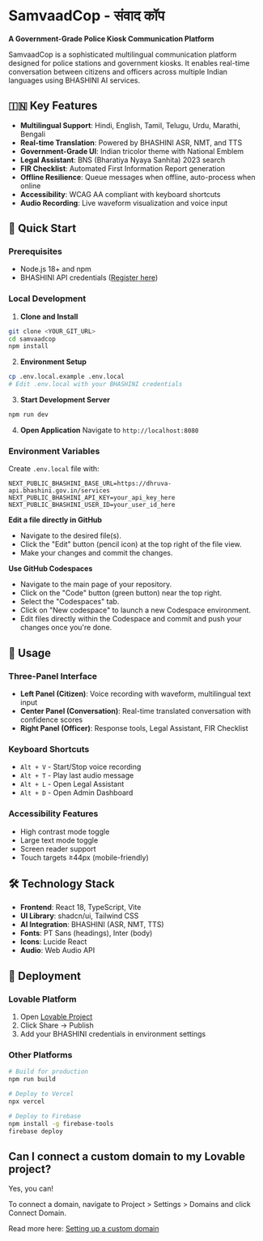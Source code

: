 # SamvaadCop - संवाद कॉप

**A Government-Grade Police Kiosk Communication Platform**

SamvaadCop is a sophisticated multilingual communication platform designed for police stations and government kiosks. It enables real-time conversation between citizens and officers across multiple Indian languages using BHASHINI AI services.

## 🇮🇳 Key Features

- **Multilingual Support**: Hindi, English, Tamil, Telugu, Urdu, Marathi, Bengali
- **Real-time Translation**: Powered by BHASHINI ASR, NMT, and TTS
- **Government-Grade UI**: Indian tricolor theme with National Emblem
- **Legal Assistant**: BNS (Bharatiya Nyaya Sanhita) 2023 search
- **FIR Checklist**: Automated First Information Report generation
- **Offline Resilience**: Queue messages when offline, auto-process when online
- **Accessibility**: WCAG AA compliant with keyboard shortcuts
- **Audio Recording**: Live waveform visualization and voice input

## 🚀 Quick Start

### Prerequisites
- Node.js 18+ and npm
- BHASHINI API credentials ([Register here](https://bhashini.gov.in/en/ulca))

### Local Development

1. **Clone and Install**
```bash
git clone <YOUR_GIT_URL>
cd samvaadcop
npm install
```

2. **Environment Setup**
```bash
cp .env.local.example .env.local
# Edit .env.local with your BHASHINI credentials
```

3. **Start Development Server**
```bash
npm run dev
```

4. **Open Application**
Navigate to `http://localhost:8080`

### Environment Variables

Create `.env.local` file with:
```env
NEXT_PUBLIC_BHASHINI_BASE_URL=https://dhruva-api.bhashini.gov.in/services
NEXT_PUBLIC_BHASHINI_API_KEY=your_api_key_here
NEXT_PUBLIC_BHASHINI_USER_ID=your_user_id_here
```

**Edit a file directly in GitHub**

- Navigate to the desired file(s).
- Click the "Edit" button (pencil icon) at the top right of the file view.
- Make your changes and commit the changes.

**Use GitHub Codespaces**

- Navigate to the main page of your repository.
- Click on the "Code" button (green button) near the top right.
- Select the "Codespaces" tab.
- Click on "New codespace" to launch a new Codespace environment.
- Edit files directly within the Codespace and commit and push your changes once you're done.

## 🎯 Usage

### Three-Panel Interface
- **Left Panel (Citizen)**: Voice recording with waveform, multilingual text input
- **Center Panel (Conversation)**: Real-time translated conversation with confidence scores
- **Right Panel (Officer)**: Response tools, Legal Assistant, FIR Checklist

### Keyboard Shortcuts
- `Alt + V` - Start/Stop voice recording
- `Alt + T` - Play last audio message
- `Alt + L` - Open Legal Assistant
- `Alt + D` - Open Admin Dashboard

### Accessibility Features
- High contrast mode toggle
- Large text mode toggle
- Screen reader support
- Touch targets ≥44px (mobile-friendly)

## 🛠️ Technology Stack

- **Frontend**: React 18, TypeScript, Vite
- **UI Library**: shadcn/ui, Tailwind CSS
- **AI Integration**: BHASHINI (ASR, NMT, TTS)
- **Fonts**: PT Sans (headings), Inter (body)
- **Icons**: Lucide React
- **Audio**: Web Audio API

## 🚀 Deployment

### Lovable Platform
1. Open [Lovable Project](https://lovable.dev/projects/6f8c71ce-cc27-4107-9b4f-e2663ec49b68)
2. Click Share → Publish
3. Add your BHASHINI credentials in environment settings

### Other Platforms
```bash
# Build for production
npm run build

# Deploy to Vercel
npx vercel

# Deploy to Firebase
npm install -g firebase-tools
firebase deploy
```

## Can I connect a custom domain to my Lovable project?

Yes, you can!

To connect a domain, navigate to Project > Settings > Domains and click Connect Domain.

Read more here: [Setting up a custom domain](https://docs.lovable.dev/tips-tricks/custom-domain#step-by-step-guide)
